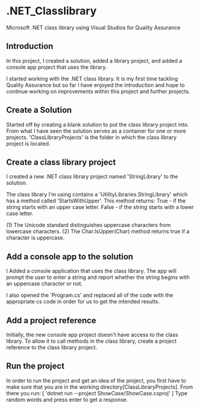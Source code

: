# .NET_Classlibrary
Microsoft .NET class library using Visual Studios for Quality Assurance

## Introduction
In this project, I created a solution, added a library project, and added a console app project that uses the library.

I started working with the .NET class library. It is my first time tackling Quality Assurance but so far I have enjoyed the introduction and hope to continue working on improvements within this project and further projects.

## Create a Solution

Started off by creating a blank solution to put the class library project into. From what I have seen the solution serves as a container for one or more projects. 'ClassLibraryProjects' is the folder in which the class library project is located.

## Create a class library project

I created a new .NET class library project named 'StringLibrary' to the solution.

The class library I'm using contains a 'UtilityLibraries.StringLibrary' which has a method called 'StartsWithUpper'.
This method returns:
                    True - if the string starts with an upper case letter.
                    False - if the string starts with a lower case letter.

(1) The Unicode standard distinguishes uppercase characters from    lowercase characters.
(2) The Char.IsUpper(Char) method returns true if a character is uppercase.

## Add a console app to the solution

I Added a console application that uses the class library. The app will prompt the user to enter a string and report whether the string begins with an uppercase character or not.

I also opened the 'Program.cs' and replaced all of the code with the appropriate cs code in order for us to get the intended results.

## Add a project reference

Initially, the new console app project doesn't have access to the class library. To allow it to call methods in the class library, create a project reference to the class library project.

## Run the project

In order to run the project and get an idea of the project, you first have to make sure that you are in the working directory[ClassLibraryProjects]. 
From there you run: [ 'dotnet run --project ShowCase/ShowCase.csproj' ]
Type random words and press enter to get a response.